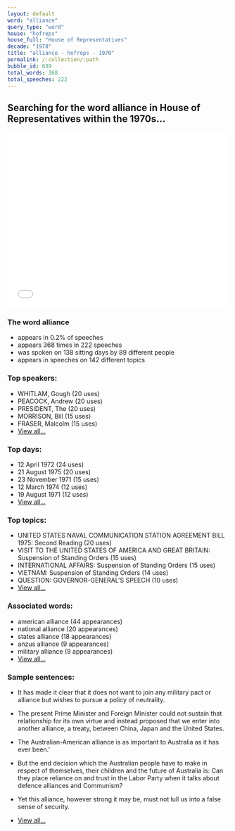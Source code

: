 ```yaml
---
layout: default
word: "alliance"
query_type: "word"
house: "hofreps"
house_full: "House of Representatives"
decade: "1970"
title: "alliance - hofreps - 1970"
permalink: /:collection/:path
bubble_id: 639
total_words: 368
total_speeches: 222
---
```



## Searching for the word **alliance** in House of Representatives within the 1970s...

<iframe width="100%" height="400" frameborder="0" scrolling="no" src="//plot.ly/~wragge/639.embed"></iframe>

### The word **alliance**

* appears in 0.2% of speeches
* appears 368 times in 222 speeches
* was spoken on 138 sitting days by 89 different people
* appears in speeches on 142 different topics

### Top speakers:

* WHITLAM, Gough (20 uses)
* PEACOCK, Andrew (20 uses)
* PRESIDENT, The (20 uses)
* MORRISON, Bill (15 uses)
* FRASER, Malcolm (15 uses)
* [View all...](speakers/)


### Top days:

* 12 April 1972 (24 uses)
* 21 August 1975 (20 uses)
* 23 November 1971 (15 uses)
* 12 March 1974 (12 uses)
* 19 August 1971 (12 uses)
* [View all...](days/)


### Top topics:

* UNITED STATES NAVAL COMMUNICATION STATION AGREEMENT BILL 1975: Second Reading (20 uses)
* VISIT TO THE UNITED STATES OF AMERICA AND GREAT BRITAIN: Suspension of Standing Orders (15 uses)
* INTERNATIONAL AFFAIRS: Suspension of Standing Orders (15 uses)
* VIETNAM: Suspension of Standing Orders (14 uses)
* QUESTION: GOVERNOR-GENERAL'S SPEECH (10 uses)
* [View all...](topics/)


### Associated words:

* american alliance (44 appearances)
* national alliance (20 appearances)
* states alliance (18 appearances)
* anzus alliance (9 appearances)
* military alliance (9 appearances)
* [View all...](collocations/)


### Sample sentences:

* It has made it clear that it does not want to join any military pact or <span class="highlight">alliance</span> but wishes to pursue a policy of neutrality.

* The present Prime Minister and Foreign Minister could not sustain that relationship for its own virtue and instead proposed that we enter into another <span class="highlight">alliance</span>, a treaty, between China, Japan and the United States.

* The Australian-American <span class="highlight">alliance</span> is as important to Australia as it has ever been.'

* But the end decision which the Australian people have to make in respect of themselves, their children and the future of Australia is: Can they place reliance on and trust in the Labor Party when it talks about defence alliances and Communism?

* Yet this <span class="highlight">alliance</span>, however strong it may be, must not lull us into a false sense of security.

* [View all...](contexts/)
